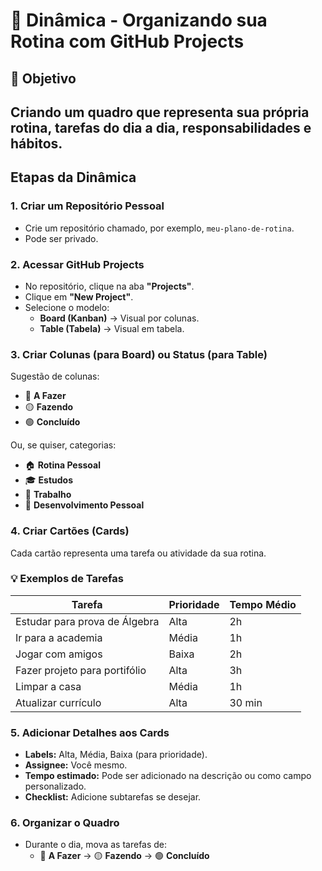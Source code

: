 
# 📅 Dinâmica - Organizando sua Rotina com GitHub Projects

## 🎯 Objetivo
Criando um quadro que representa sua própria rotina, tarefas do dia a dia, responsabilidades e hábitos.
---

## Etapas da Dinâmica

### 1. Criar um Repositório Pessoal
- Crie um repositório chamado, por exemplo, `meu-plano-de-rotina`.
- Pode ser privado.

### 2. Acessar GitHub Projects
- No repositório, clique na aba **"Projects"**.
- Clique em **"New Project"**.
- Selecione o modelo:
  - **Board (Kanban)** → Visual por colunas.
  - **Table (Tabela)** → Visual em tabela.

### 3. Criar Colunas (para Board) ou Status (para Table)
Sugestão de colunas:
- 🔵 **A Fazer**
- 🟡 **Fazendo**
- 🟢 **Concluído**

Ou, se quiser, categorias:
- 🏠 **Rotina Pessoal**
- 🎓 **Estudos**
- 💼 **Trabalho**
- 🧠 **Desenvolvimento Pessoal**

### 4. Criar Cartões (Cards)
Cada cartão representa uma tarefa ou atividade da sua rotina.

### 💡 Exemplos de Tarefas
| Tarefa | Prioridade | Tempo Médio |
|--------|------------|-------------|
| Estudar para prova de Álgebra | Alta | 2h |
| Ir para a academia | Média | 1h |
| Jogar com amigos | Baixa | 2h |
| Fazer projeto para portifólio | Alta | 3h |
| Limpar a casa | Média | 1h |
| Atualizar currículo | Alta | 30 min |

### 5. Adicionar Detalhes aos Cards
- **Labels:** Alta, Média, Baixa (para prioridade).
- **Assignee:** Você mesmo.
- **Tempo estimado:** Pode ser adicionado na descrição ou como campo personalizado.
- **Checklist:** Adicione subtarefas se desejar.

### 6. Organizar o Quadro
- Durante o dia, mova as tarefas de:
  - 🔵 **A Fazer** → 🟡 **Fazendo** → 🟢 **Concluído**

